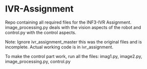 # IVR-Assignment
Repo containing all required files for the INF3-IVR Assignment. image_processing.py deals with the vision aspects of the robot and control.py with the control aspects.

Note: Ignore ivr_assignment_master this was the original files and is incomplete. Actual working code is in ivr_assignment. 

To make the control part work, run all the files: imag1.py, image2.py, image_processing.py, control.py
